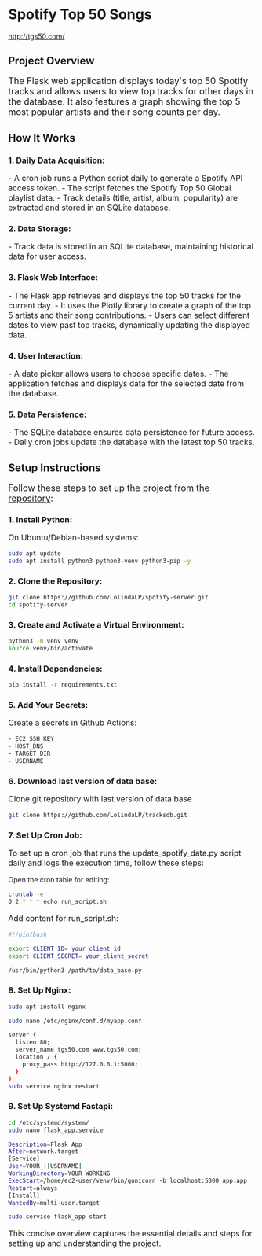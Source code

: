 # Spotify Top 50 Songs

http://tgs50.com/

## Project Overview

<p style="font-size: 18px;">The Flask web application displays today's top 50 Spotify tracks and allows users to view top tracks for other days in the database. It also features a graph showing the top 5 most popular artists and their song counts per day.</p>

## How It Works

### 1. Daily Data Acquisition:
<p style="font-size: 16px;">
- A cron job runs a Python script daily to generate a Spotify API access token.
- The script fetches the Spotify Top 50 Global playlist data.
- Track details (title, artist, album, popularity) are extracted and stored in an SQLite database.
</p>

### 2. Data Storage:
<p style="font-size: 16px;">
- Track data is stored in an SQLite database, maintaining historical data for user access.
</p>

### 3. Flask Web Interface:
<p style="font-size: 16px;">
- The Flask app retrieves and displays the top 50 tracks for the current day.
- It uses the Plotly library to create a graph of the top 5 artists and their song contributions.
- Users can select different dates to view past top tracks, dynamically updating the displayed data.
</p>

### 4. User Interaction:
<p style="font-size: 16px;">
- A date picker allows users to choose specific dates.
- The application fetches and displays data for the selected date from the database.
</p>

### 5. Data Persistence:
<p style="font-size: 16px;">
- The SQLite database ensures data persistence for future access.
- Daily cron jobs update the database with the latest top 50 tracks.
</p>

## Setup Instructions

<p style="font-size: 18px;">
Follow these steps to set up the project from the <a href="https://github.com/LolindaLP/spotify-server">repository</a>:
</p>

### 1. Install Python:
<p style="font-size: 16px;">
On Ubuntu/Debian-based systems:
</p>

```bash
sudo apt update
sudo apt install python3 python3-venv python3-pip -y
```
### 2. Clone the Repository:
  
```bash
git clone https://github.com/LolindaLP/spotify-server.git
cd spotify-server
```

### 3. Create and Activate a Virtual Environment:

```bash
python3 -m venv venv
source venv/bin/activate
```

### 4. Install Dependencies:
  
```bash
pip install -r requirements.txt
```

### 5. Add Your Secrets:
<p style="font-size: 16px;">
Create a secrets in Github Actions:
</p>

```bash
- EC2_SSH_KEY
- HOST_DNS
- TARGET_DIR
- USERNAME
```

### 6. Download last version of data base:
<p style="font-size: 16px;">
Clone git repository with last version of data base
</p>

```bash
git clone https://github.com/LolindaLP/tracksdb.git
```

### 7. Set Up Cron Job:
<p style="font-size: 16px;">
To set up a cron job that runs the update_spotify_data.py script daily and logs the execution time, follow these steps:

Open the cron table for editing:
</p>

```bash
crontab -e
0 2 * * * echo run_script.sh 
```
<p style="font-size: 16px;">
Add content for run_script.sh:
</p>

```bash
#!/bin/bash

export CLIENT_ID= your_client_id
export CLIENT_SECRET= your_client_secret

/usr/bin/python3 /path/to/data_base.py
```


### 8. Set Up Nginx:
<p style="font-size: 16px;">
</p>

```bash
sudo apt install nginx

sudo nano /etc/nginx/conf.d/myapp.conf

server {
  listen 80;
  server_name tgs50.com www.tgs50.com;
  location / {
    proxy_pass http://127.0.0.1:5000;
  }
}
sudo service nginx restart
```


### 9. Set Up Systemd Fastapi:
<p style="font-size: 16px;">

</p>

```bash
cd /etc/systemd/system/
sudo nano flask_app.service 

Description=Flask App
After=network.target
[Service]
User=YOUR_||USERNAME|
WorkingDirectory=YOUR WORKING
ExecStart=/home/ec2-user/venv/bin/gunicorn -b localhost:5000 app:app
Restart=always
[Install]
WantedBy=multi-user.target

sudo service flask_app start
```

<p style="font-size: 16px;">
This concise overview captures the essential details and steps for setting up and understanding the project.
</p>
